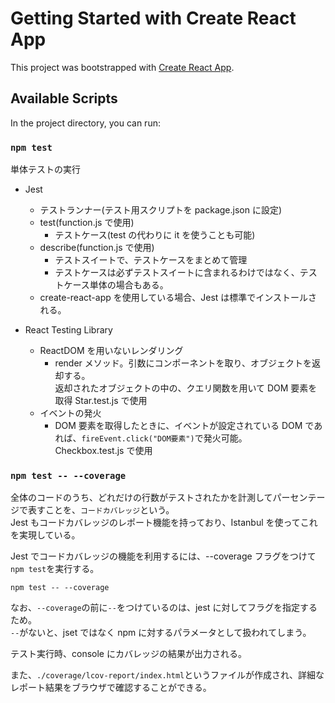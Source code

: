# Getting Started with Create React App

This project was bootstrapped with [Create React App](https://github.com/facebook/create-react-app).

## Available Scripts

In the project directory, you can run:

### `npm test`

単体テストの実行

- Jest

  - テストランナー(テスト用スクリプトを package.json に設定)
  - test(function.js で使用)
    - テストケース(test の代わりに it を使うことも可能)
  - describe(function.js で使用)
    - テストスイートで、テストケースをまとめて管理
    - テストケースは必ずテストスイートに含まれるわけではなく、テストケース単体の場合もある。
  - create-react-app を使用している場合、Jest は標準でインストールされる。

- React Testing Library

  - ReactDOM を用いないレンダリング
    - render メソッド。引数にコンポーネントを取り、オブジェクトを返却する。  
      返却されたオブジェクトの中の、クエリ関数を用いて DOM 要素を取得
      Star.test.js で使用
  - イベントの発火
    - DOM 要素を取得したときに、イベントが設定されている DOM であれば、`fireEvent.click("DOM要素")`で発火可能。  
      Checkbox.test.js で使用

### `npm test -- --coverage`

全体のコードのうち、どれだけの行数がテストされたかを計測してパーセンテージで表すことを、`コードカバレッジ`という。  
Jest もコードカバレッジのレポート機能を持っており、Istanbul を使ってこれを実現している。

Jest でコードカバレッジの機能を利用するには、--coverage フラグをつけて`npm test`を実行する。

```
npm test -- --coverage
```

なお、`--coverage`の前に`--`をつけているのは、jest に対してフラグを指定するため。  
`--`がないと、jset ではなく npm に対するパラメータとして扱われてしまう。

テスト実行時、console にカバレッジの結果が出力される。

また、`./coverage/lcov-report/index.html`というファイルが作成され、詳細なレポート結果をブラウザで確認することができる。
